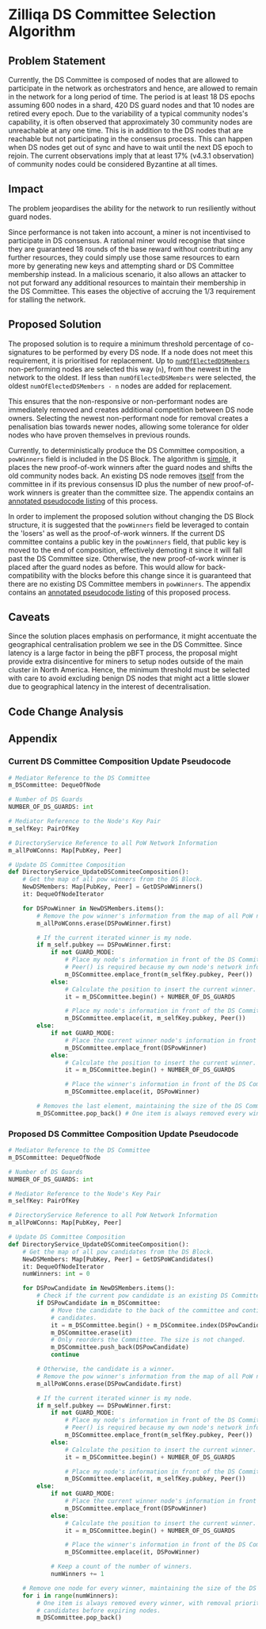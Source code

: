 # Zilliqa DS Committee Selection Algorithm

## Problem Statement

Currently, the DS Committee is composed of nodes that are allowed to participate in the network as
orchestrators and hence, are allowed to remain in the network for a long period of time. The period
is at least 18 DS epochs assuming 600 nodes in a shard, 420 DS guard nodes and that 10 nodes are
retired every epoch. Due to the variability of a typical community nodes's capability, it is often
observed that approximately 30 community nodes are unreachable at any one time. This is in addition
to the DS nodes that are reachable but not participating in the consensus process. This can happen
when DS nodes get out of sync and have to wait until the next DS epoch to rejoin. The current
observations imply that at least 17% (v4.3.1 observation) of community nodes could be considered
Byzantine at all times.

## Impact

The problem jeopardises the ability for the network to run resiliently without guard nodes.

Since performance is not taken into account, a miner is not incentivised to participate in DS
consensus. A rational miner would recognise that since they are guaranteed 18 rounds of the base
reward without contributing any further resources, they could simply use those same resources to
earn more by generating new keys and attempting shard or DS Committee membership instead. In a
malicious scenario, it also allows an attacker to not put forward any additional resources to
maintain their membership in the DS Committee. This eases the objective of accruing the 1/3
requirement for stalling the network.

## Proposed Solution

The proposed solution is to require a minimum threshold percentage of co-signatures to be performed
by every DS node. If a node does not meet this requirement, it is prioritised for replacement. Up to
[`numOfElectedDSMembers`][3] non-performing nodes are selected this way (`n`), from the newest in
the network to the oldest.  If less than `numOfElectedDSMembers` were selected, the oldest
`numOfElectedDSMembers - n` nodes are added for replacement.

This ensures that the non-responsive or non-performant nodes are immediately removed and creates
additional competition between DS node owners. Selecting the newest non-performant node for removal
creates a penalisation bias towards newer nodes, allowing some tolerance for older nodes who have
proven themselves in previous rounds.

Currently, to deterministically produce the DS Committee composition, a `powWinners` field is
included in the DS Block. The algorithm is [simple][1], it places the new proof-of-work winners
after the guard nodes and shifts the old community nodes back. An existing DS node removes
[itself][2] from the committee in if its previous consensus ID plus the number of new proof-of-work
winners is greater than the committee size. The appendix contains an [annotated pseudocode
listing](#current-ds-committee-composition-update-pseudocode) of this process.

In order to implement the proposed solution without changing the DS Block structure, it is suggested
that the `powWinners` field be leveraged to contain the 'losers' as well as the proof-of-work
winners. If the current DS committee contains a public key in the `powWinners` field, that public
key is moved to the end of composition, effectively demoting it since it will fall past the DS
Committee size. Otherwise, the new proof-of-work winner is placed after the guard nodes as before.
This would allow for back-compatibility with the blocks before this change since it is guaranteed
that there are no existing DS Committee members in `powWinners`. The appendix contains an [annotated
pseudocode listing](#proposed-ds-committee-composition-update-pseudocode) of this proposed process.

## Caveats

Since the solution places emphasis on performance, it might accentuate the geographical
centralisation problem we see in the DS Committee. Since latency is a large factor in being the pBFT
process, the proposal might provide extra disincentive for miners to setup nodes outside of the main
cluster in North America. Hence, the minimum threshold must be selected with care to avoid excluding
benign DS nodes that might act a little slower due to geographical latency in the interest of
decentralisation.

## Code Change Analysis

## Appendix

### Current DS Committee Composition Update Pseudocode

```python
# Mediator Reference to the DS Committee
m_DSCommittee: DequeOfNode

# Number of DS Guards
NUMBER_OF_DS_GUARDS: int

# Mediator Reference to the Node's Key Pair
m_selfKey: PairOfKey

# DirectoryService Reference to all PoW Network Information
m_allPoWConns: Map[PubKey, Peer]

# Update DS Committee Composition
def DirectoryService_UpdateDSCommiteeComposition():
    # Get the map of all pow winners from the DS Block.
    NewDSMembers: Map[PubKey, Peer] = GetDSPoWWinners()
    it: DequeOfNodeIterator

    for DSPowWinner in NewDSMembers.items():
        # Remove the pow winner's information from the map of all PoW network information.
        m_allPoWConns.erase(DSPowWinner.first)

        # If the current iterated winner is my node.
        if m_self.pubkey == DSPowWinner.first:
            if not GUARD_MODE:
                # Place my node's information in front of the DS Committee
                # Peer() is required because my own node's network information is zeroed out.
                m_DSCommittee.emplace_front(m_selfKey.pubkey, Peer())
            else:
                # Calculate the position to insert the current winner.
                it = m_DSCommittee.begin() + NUMBER_OF_DS_GUARDS

                # Place my node's information in front of the DS Committee Community Nodes
                m_DSCommittee.emplace(it, m_selfKey.pubkey, Peer())
        else:
            if not GUARD_MODE:
                # Place the current winner node's information in front of the DS Committee
                m_DSCommittee.emplace_front(DSPowWinner)
            else:
                # Calculate the position to insert the current winner.
                it = m_DSCommittee.begin() + NUMBER_OF_DS_GUARDS

                # Place the winner's information in front of the DS Committee Community Nodes
                m_DSCommittee.emplace(it, DSPowWinner)

        # Removes the last element, maintaining the size of the DS Committee
        m_DSCommittee.pop_back() # One item is always removed every winner.
```

### Proposed DS Committee Composition Update Pseudocode

```python
# Mediator Reference to the DS Committee
m_DSCommittee: DequeOfNode

# Number of DS Guards
NUMBER_OF_DS_GUARDS: int

# Mediator Reference to the Node's Key Pair
m_selfKey: PairOfKey

# DirectoryService Reference to all PoW Network Information
m_allPoWConns: Map[PubKey, Peer]

# Update DS Committee Composition
def DirectoryService_UpdateDSCommiteeComposition():
    # Get the map of all pow candidates from the DS Block.
    NewDSMembers: Map[PubKey, Peer] = GetDSPoWCandidates()
    it: DequeOfNodeIterator
    numWinners: int = 0

    for DSPowCandidate in NewDSMembers.items():
        # Check if the current pow candidate is an existing DS Committee member. ('loser')
        if DSPowCandidate in m_DSCommittee:
            # Move the candidate to the back of the committee and continue processing other
            # candidates.
            it = m_DSCommittee.begin() + m_DSCommitee.index(DSPowCandidate)
            m_DSCommittee.erase(it)
            # Only reorders the Committee. The size is not changed.
            m_DSCommittee.push_back(DSPowCandidate)
            continue

        # Otherwise, the candidate is a winner.
        # Remove the pow winner's information from the map of all PoW network information.
        m_allPoWConns.erase(DSPowCandidate.first)

        # If the current iterated winner is my node.
        if m_self.pubkey == DSPowWinner.first:
            if not GUARD_MODE:
                # Place my node's information in front of the DS Committee
                # Peer() is required because my own node's network information is zeroed out.
                m_DSCommittee.emplace_front(m_selfKey.pubkey, Peer())
            else:
                # Calculate the position to insert the current winner.
                it = m_DSCommittee.begin() + NUMBER_OF_DS_GUARDS

                # Place my node's information in front of the DS Committee Community Nodes
                m_DSCommittee.emplace(it, m_selfKey.pubkey, Peer())
        else:
            if not GUARD_MODE:
                # Place the current winner node's information in front of the DS Committee
                m_DSCommittee.emplace_front(DSPowWinner)
            else:
                # Calculate the position to insert the current winner.
                it = m_DSCommittee.begin() + NUMBER_OF_DS_GUARDS

                # Place the winner's information in front of the DS Committee Community Nodes
                m_DSCommittee.emplace(it, DSPowWinner)

            # Keep a count of the number of winners.
            numWinners += 1

    # Remove one node for every winner, maintaining the size of the DS Committee.
    for i in range(numWinners):
        # One item is always removed every winner, with removal priority given to 'loser'
        # candidates before expiring nodes.
        m_DSCommittee.pop_back()
```


[//]: # (References)
[1]: https://github.com/Zilliqa/Zilliqa/blob/tag/v4.4.0/src/libDirectoryService/DSBlockPostProcessing.cpp#L290
[2]: https://github.com/Zilliqa/Zilliqa/blob/tag/v4.4.0/src/libDirectoryService/DSBlockPostProcessing.cpp#L238
[3]: https://github.com/Zilliqa/Zilliqa/blob/tag/v4.4.0/src/libDirectoryService/DSBlockPreProcessing.cpp#L61
